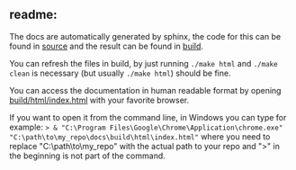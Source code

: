 ## readme:

The docs are automatically generated by sphinx, the code for this can be found in [source](source) and the result can be found in [build](build).

You can refresh the files in build, by just running `./make html` and `./make clean` is necessary (but usually `./make html`) should be fine. 

You can access the documentation in human readable format by opening [build/html/index.html](build/html/index.html) with your favorite browser.

If you want to open it from the command line, in Windows you can type for example:
`> & "C:\Program Files\Google\Chrome\Application\chrome.exe" "C:\path\to\my_repo\docs\build\html\index.html"`  where you need to replace "C:\path\to\my_repo" with the actual path to your repo and ">" in the beginning is not part of the command.